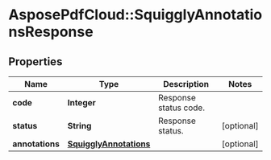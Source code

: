 # AsposePdfCloud::SquigglyAnnotationsResponse


## Properties
Name | Type | Description | Notes
------------ | ------------- | ------------- | -------------
**code** | **Integer** | Response status code. | 
**status** | **String** | Response status. | [optional] 
**annotations** | [**SquigglyAnnotations**](SquigglyAnnotations.md) |  | [optional] 



